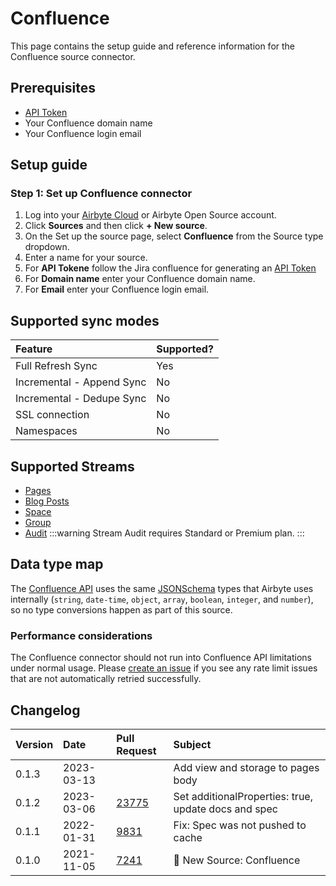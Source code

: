 # Confluence

This page contains the setup guide and reference information for the Confluence source connector.

## Prerequisites

* [API Token](https://support.atlassian.com/atlassian-account/docs/manage-api-tokens-for-your-atlassian-account/)
* Your Confluence domain name
* Your Confluence login email

## Setup guide
### Step 1: Set up Confluence connector
1. Log into your [Airbyte Cloud](https://cloud.airbyte.io/workspaces) or Airbyte Open Source account.
2. Click **Sources** and then click **+ New source**. 
3. On the Set up the source page, select **Confluence** from the Source type dropdown.
4. Enter a name for your source.
5. For **API Tokene** follow the Jira confluence for generating an  [API Token](https://support.atlassian.com/atlassian-account/docs/manage-api-tokens-for-your-atlassian-account/)
6. For **Domain name** enter your Confluence domain name.
7. For **Email** enter your Confluence login email.

## Supported sync modes

| Feature                   | Supported? |
|:--------------------------|:-----------|
| Full Refresh Sync         | Yes        |
| Incremental - Append Sync | No         |
| Incremental - Dedupe Sync | No         |
| SSL connection            | No         |
| Namespaces                | No         |

## Supported Streams

* [Pages](https://developer.atlassian.com/cloud/confluence/rest/api-group-content/#api-wiki-rest-api-content-get)
* [Blog Posts](https://developer.atlassian.com/cloud/confluence/rest/api-group-content/#api-wiki-rest-api-content-get)
* [Space](https://developer.atlassian.com/cloud/confluence/rest/api-group-space/#api-wiki-rest-api-space-get)
* [Group](https://developer.atlassian.com/cloud/confluence/rest/api-group-group/#api-wiki-rest-api-group-get)
* [Audit](https://developer.atlassian.com/cloud/confluence/rest/api-group-audit/#api-wiki-rest-api-audit-get)
:::warning
Stream Audit requires Standard or Premium plan.
:::
## Data type map
The [Confluence API](https://developer.atlassian.com/cloud/confluence/rest/intro/#about) uses the same [JSONSchema](https://json-schema.org/understanding-json-schema/reference/index.html) types that Airbyte uses internally \(`string`, `date-time`, `object`, `array`, `boolean`, `integer`, and `number`\), so no type conversions happen as part of this source.

### Performance considerations

The Confluence connector should not run into Confluence API limitations under normal usage. Please [create an issue](https://github.com/airbytehq/airbyte/issues) if you see any rate limit issues that are not automatically retried successfully.

## Changelog

| Version | Date       | Pull Request                                             | Subject                                              |
|:--------|:-----------|:---------------------------------------------------------|:-----------------------------------------------------|
| 0.1.3   | 2023-03-13 | []() | Add view and storage to pages body                   |
| 0.1.2   | 2023-03-06 | [23775](https://github.com/airbytehq/airbyte/pull/23775) | Set additionalProperties: true, update docs and spec |
| 0.1.1   | 2022-01-31 | [9831](https://github.com/airbytehq/airbyte/pull/9831)   | Fix: Spec was not pushed to cache                    |
| 0.1.0   | 2021-11-05 | [7241](https://github.com/airbytehq/airbyte/pull/7241)   | 🎉 New Source: Confluence                            |
